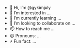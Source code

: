 - 👋 Hi, I’m @gykimjuly
- 👀 I’m interested in ...
- 🌱 I’m currently learning ...
- 💞️ I’m looking to collaborate on ...
- 📫 How to reach me ...
- 😄 Pronouns: ...
- ⚡ Fun fact: ...

<!---
gykimjuly/gykimjuly is a ✨ special ✨ repository because its `README.md` (this file) appears on your GitHub profile.
You can click the Preview link to take a look at your changes.
--->
